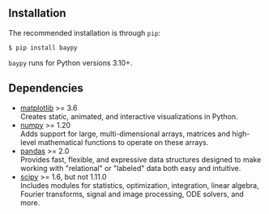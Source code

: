 ## Installation

The recommended installation is through `pip`:

```console
$ pip install baypy
```

`baypy` runs for Python versions 3.10+.

## Dependencies

- [matplotlib](https://matplotlib.org) >= 3.6  
  Creates static, animated, and interactive visualizations in Python.
- [numpy](https://numpy.org) >= 1.20  
  Adds support for large, multi-dimensional arrays, matrices and 
  high-level mathematical functions to operate on these arrays.
- [pandas](https://pandas.pydata.org) >= 2.0  
  Provides fast, flexible, and expressive data structures designed to 
  make working with "relational" or "labeled" data both easy and 
  intuitive. 
- [scipy](https://scipy.org) >= 1.6, but not 1.11.0  
  Includes modules for statistics, optimization, integration, linear 
  algebra, Fourier transforms, signal and image processing, ODE solvers, 
  and more.
